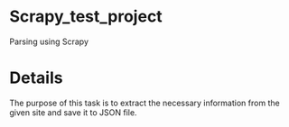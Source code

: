 # Scrapy_test_project
Parsing using Scrapy

# Details
The purpose of this task is to extract the necessary information from the given 
site and save it to JSON file.
